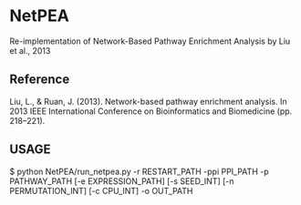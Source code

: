 # NetPEA
Re-implementation of Network-Based Pathway Enrichment Analysis by Liu et al., 2013

## Reference
Liu, L., & Ruan, J. (2013). Network-based pathway enrichment analysis. In 2013 IEEE International Conference on Bioinformatics and Biomedicine (pp. 218–221).



## USAGE
$ python NetPEA/run_netpea.py -r RESTART_PATH -ppi PPI_PATH -p PATHWAY_PATH [-e EXPRESSION_PATH] [-s SEED_INT]
                     [-n PERMUTATION_INT] [-c CPU_INT] -o OUT_PATH
                     


